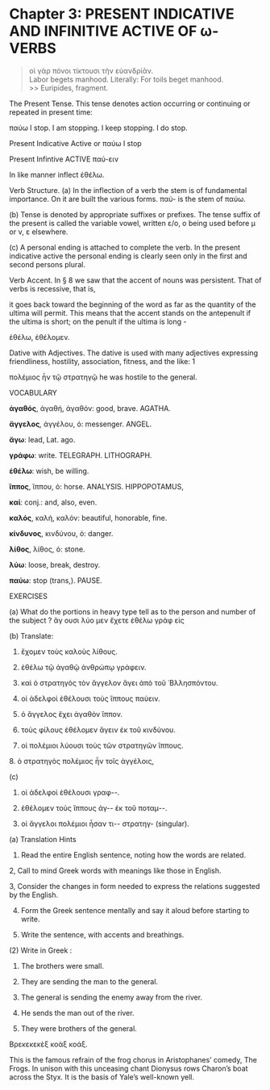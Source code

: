 # Chapter 3: PRESENT INDICATIVE AND INFINITIVE ACTIVE OF ω-VERBS


>  οἱ γὰρ πόνοι τίκτουσι τὴν εὐανδρίᾱν.<br/>
>  Labor begets manhood. Literally: For toils beget manhood.<br/>>> Euripides, fragment.




<div type="textpart" subtype="para" n="13">

The Present Tense. This tense denotes action occurring or continuing or repeated in present time:

παύω I stop. I am stopping. I keep stopping. I do stop.

Present Indicative Active or παύω I stop



Present Infintive ACTIVE παύ-ειν

In like manner inflect ἐθέλω.

<div type="textpart" subtype="para" n="14">


Verb Structure.
(a) In the inflection of a verb
the stem is of fundamental importance. On it are built
the various forms. παύ- is the stem of παύω.

(b) Tense is denoted by appropriate suffixes or prefixes.
The tense suffix of the present is called the variable vowel,
written ε/ο, ο being used before μ or ν, ε elsewhere.

(c) A personal ending is attached to complete the verb.
In the present indicative active the personal ending is
clearly seen only in the first and second persons plural.

<div type="textpart" subtype="para" n="15">


Verb Accent. In § 8 we saw that the accent of
nouns was persistent. That of verbs is recessive, that is,


<pb n="8"/>

it goes back toward the beginning of the word as far as
the quantity of the ultima will permit. This means that
the accent stands on the antepenult if the ultima is short;
on the penult if the ultima is long -

ἐθέλω, ἐθέλομεν.

<div type="textpart" subtype="para" n="16">


Dative with Adjectives. The dative is used with many adjectives expressing friendliness, hostility, association, fitness, and the like: 1

πολέμιος ἦν τῷ στρατηγῷ
he was hostile to the general.

<div type="textpart" subtype="para" n="17">


VOCABULARY



**ἀγαθός**, ἀγαθή, ἀγαθόν: good, brave. AGATHA.




**ἄγγελος**, ἀγγέλου, ὁ: messenger. ANGEL.



**ἄγω**: lead, Lat. ago.



**γράφω**: write. TELEGRAPH. LITHOGRAPH.



**ἐθέλω**: wish, be willing.



**ἵππος**, ἵππου, ὁ: horse. ANALYSIS. HIPPOPOTAMUS,



**καί**: conj.: and, also, even.



**καλός**, καλή, καλόν: beautiful, honorable, fine.


**κίνδυνος**, κινδύνου, ὁ: danger.




**λίθος**, λίθος, ὁ: stone.







**λύω**: loose, break, destroy.




**παύω**: stop (trans,). PAUSE.

<div type="textpart" subtype="para" n="18">


EXERCISES

(a) What do the portions in heavy type tell as to the person
and number of the subject ?
ἄγ ουσι
λύο μεν
ἔχετε
ἐθέλω
γράφ εἰς

(b) Translate:

1. ἔχομεν τοὺς καλοὺς λίθους.

2. ἐθέλω τῷ ἀγαθῷ ἀνθρώπῳ γράφειν.

3. καὶ ὁ στρατηγὸς τὸν ἄγγελον ἄγει ἀπὸ τοῦ ᾿Βλλησπόντου.
4. οἱ ἀδελφοὶ ἐθέλουσι τοὺς ἵππους παύειν.
5. ὁ ἄγγελος ἔχει ἀγαθὸν ἵππον.
6. τοὺς φίλους ἐθέλομεν ἄγειν ἐκ τοῦ κινδύνου.

7. οἱ πολέμιοι λύουσι τοὺς τῶν στρατηγῶν ἵππους.
<pb n="9"/>
8. ὁ στρατηγὸς πολέμιος ἦν τοῖς ἀγγέλοις,

(c)

1. οἱ ἀδελφοὶ ἐθέλουσι γραφ--.
2. ἐθέλομεν τοὺς ἵππους ἀγ-- ἐκ τοῦ ποταμ--.

3. οἱ ἄγγελοι πολέμιοι ἦσαν τι-- στρατηγ- (singular).

<div type="textpart" subtype="para" n="19">


(a) Translation Hints

1. Read the entire English sentence, noting how the
words are related.

2, Call to mind Greek words with meanings like those
in English.

3, Consider the changes in form needed to express the
relations suggested by the English.

4. Form the Greek sentence mentally and say it aloud
before starting to write.

5. Write the sentence, with accents and breathings.

(2) Write in Greek :

1. The brothers were small.

2. They are sending the man to the general.
8. The general is sending the enemy away from the river.

4. He sends the man out of the river.
5. They were brothers of the general.

<div type="textpart" subtype="para" n="20">


Βρεκεκεκὲξ κοὰξ κοάξ. 



This is the famous refrain of the frog chorus in Aristophanes’ comedy, The Frogs. In unison with this unceasing chant Dionysus rows Charon’s boat across the Styx. It is the basis of Yale’s well-known yell.

<pb n="10"/>




